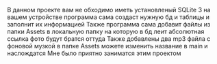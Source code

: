 В данном проекте вам не обходимо иметь установленый SQLite 3 на вашем устройстве программа сама создаст нужную бд и таблицы и заполнит их информацией 
Также программа сама добавит файлы из папки Assets в локальную папку на которую в бд леит абсолютная ссылка фото будут братся оттуда
Также добавлены два mp3 файла с фоновой музкой в папке Assets можете изменить название в main и наслождатся 
Мне было приятно заниматся этим проектом
